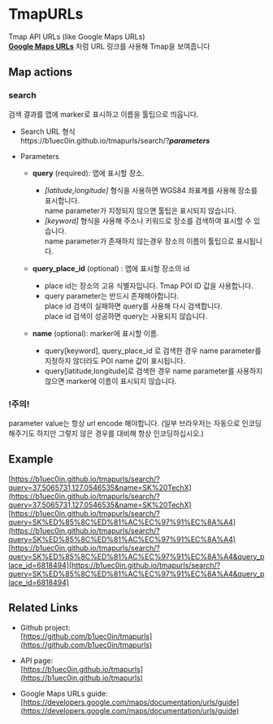 # TmapURLs

Tmap API URLs  (like Google Maps URLs)<br/>
**[Google Maps URLs](https://developers.google.com/maps/documentation/urls/guide)** 처럼 URL 링크를 사용해 Tmap을 보여줍니다

## Map actions
### search
검색 결과를 맵에 marker로 표시하고 이름을 툴팁으로 띄웁니다.

* Search URL 형식<br/>
  https<i></i>://b1uec0in.github.io/tmapurls/search/?***parameters***

* Parameters<br/>
  * **query** (required): 맵에 표시할 장소.<br/>
    * *[latitude,longitude]* 형식을 사용하면 WGS84 좌표계를 사용해 장소를 표시합니다.<br/>
      name parameter가 지정되지 않으면 툴팁은 표시되지 않습니다.
    * *[keyword]* 형식을 사용해 주소나 키워드로 장소를 검색하여 표시할 수 있습니다.<br/> 
      name parameter가 존재하지 않는경우 장소의 이름이 툴팁으로 표시됩니다.

  * **query_place_id** (optional) : 맵에 표시할 장소의 id<br/>
    * place id는 장소의 고유 식별자입니다. Tmap POI ID 값을 사용합니다.
    * query parameter는 반드시 존재해야합니다. <br/>
      place id 검색이 실패하면 query를 사용해 다시 검색합니다.<br/>
      place id 검색이 성공하면 query는 사용되지 않습니다.<br/>
  
  * **name** (optional): marker에 표시할 이름.
    * query[keyword], query_place_id 로 검색한 경우 name parameter를 지정하지 않더라도 POI name 값이 표시됩니다.
    * query[latitude,longitude]로 검색한 경우 name parameter를 사용하지 않으면 marker에 이름이 표시되지 않습니다.

### !주의! ###
parameter value는 항상 url encode 해야합니다. (일부 브라우저는 자동으로 인코딩해주기도 하지만 그렇지 않은 경우를 대비해 항상 인코딩하십시오.)


## Example
[https://b1uec0in.github.io/tmapurls/search/?query=37.5065731,127.0546535&name=SK%20TechX](https://b1uec0in.github.io/tmapurls/search/?query=37.5065731,127.0546535&name=SK%20TechX)<br/>
[https://b1uec0in.github.io/tmapurls/search/?query=SK%ED%85%8C%ED%81%AC%EC%97%91%EC%8A%A4](https://b1uec0in.github.io/tmapurls/search/?query=SK%ED%85%8C%ED%81%AC%EC%97%91%EC%8A%A4)<br/>
[https://b1uec0in.github.io/tmapurls/search/?query=SK%ED%85%8C%ED%81%AC%EC%97%91%EC%8A%A4&query_place_id=6818494](https://b1uec0in.github.io/tmapurls/search/?query=SK%ED%85%8C%ED%81%AC%EC%97%91%EC%8A%A4&query_place_id=6818494)


## Related Links
* Github project:<br/>
[https://github.com/b1uec0in/tmapurls](https://github.com/b1uec0in/tmapurls)

* API page:<br/>
[https://b1uec0in.github.io/tmapurls](https://b1uec0in.github.io/tmapurls)

* Google Maps URLs guide:<br/>
[https://developers.google.com/maps/documentation/urls/guide](https://developers.google.com/maps/documentation/urls/guide)

